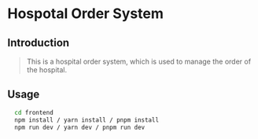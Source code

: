 # Hospotal Order System

## Introduction

> This is a hospital order system, which is used to manage the order of the hospital.

## Usage

```bash
  cd frontend
  npm install / yarn install / pnpm install
  npm run dev / yarn dev / pnpm run dev
```
